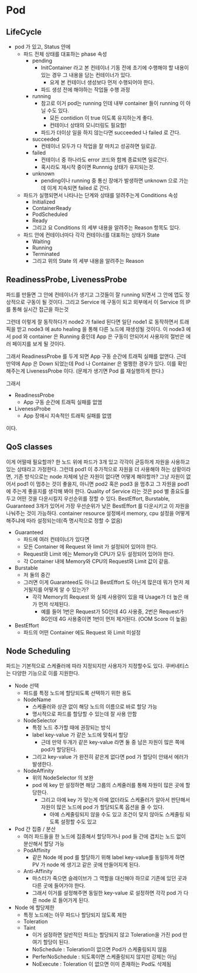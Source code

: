 # Pod

## LifeCycle

- pod 가 있고, Status 안에 
    - 파드 전체 상태를 대표하는 phase 속성
        - pending
            - InitContainer 라고 본 컨테이너 기동 전에 초기에 수행해야 할 내용이 있는 경우 그 내용을 담는 컨테이너가 있다.
                - 요게 본 컨테이너 생성보다 먼저 수행되어야 한다.
            - 파드 생성 전에 해야하는 작업들 수행 과정
        - running
            - 참고로 이거 pod는 running 인데 내부 container 들이 running 이 아닐 수도 있다.
                - 모든 contidion 이 true 이도록 유지하는게 좋다.
                - 컨테이너 상태의 모니터링도 필요함!
            - 파드가 더이상 일을 하지 않는다면 succeeded 나 failed 로 간다.
        - succeeded
            - 컨테이너 모두가 다 작업을 잘 마치고 성공하면 일로감.
        - failed
            - 컨테이너 중 하나라도 error 코드와 함께 종료되면 일로간다.
            - 혹시라도 재시작 중이면 Runnnig 상태가 유지되는것.
        - unknown
            - pending이나 running 중 통신 장애가 발생하면 unknown 으로 가는데 이게 지속되면 failed 로 간다.
    - 파드가 실행되면서 나타나는 단계와 상태를 알려주는게 Conditions 속성
        - Initialized
        - ContainerReady
        - PodScheduled
        - Ready
        - 그리고 요 Conditions 의 세부 내용을 알려주는 Reason 항목도 있다.
    - 파드 안에 컨테이너마다 각각 컨테이너를 대표하는 상태가 State
        - Waiting
        - Running
        - Terminated
        - 그리고 위의 State 의 세부 내용을 알려주는 Reason

## ReadinessProbe, LivenessProbe

파드를 만들면 그 안에 컨테이너가 생기고 그것들이 잘 running 되면서 그 안에 앱도 정상적으로 구동이 될 것이다.
그리고 Service 에 구동이 되고 외부에서 이 Service 의 IP를 통해 실시간 접근을 하는것

그런데 이렇게 잘 동작하다가 node2 가 failed 된다면 일단 node1 로 동작하면서 트래픽을 받고 node3 에 auto healing 을 통해 다른 노드에 재생성될 것이다.
이 node3 에서 pod 와 container 은 Running 중인데 App 은 구동이 안되어서 사용자의 절반은 에러 페이지를 보게 될 것이다.

그래서 ReadinessProbe 를 두게 되면 App 구동 순간에 트래픽 실패를 없앤다.
근데 만약에 App 은 Down 되었는데 Pod 나 Container 은 멀쩡한 경우가 있다. 이를 확인해주는게 LivenessProbe 이다. (문제가 생기면 Pod 를 재실행하게 한다.)

그래서

- ReadinessProbe
    - App 구동 순간에 트래픽 실패를 없앰
- LivenessProbe
    - App 장애시 지속적인 트래픽 실패를 없앰

이다.

## QoS classes

이게 어떨때 필요할까?
한 노드 위에 파드가 3개 있고 각각이 균등하게 자원을 사용하고 있는 상태라고 가정한다.
그런데 pod1 이 추가적으로 자원을 더 사용해야 하는 상황이라면, 기존 방식으로는 node 자체에 남은 자원이 없다면 어떻게 해야할까?
그냥 자원이 없어서 pod1 이 멈추는 것이 좋을지, 아니면 pod2 혹은 pod3 을 멈추고 그 자원을 pod1 에 주는게 좋을지를 생각해 봐야 한다.
Quality of Service 라는 것은 pod 별 중요도를 두고 어떤 것을 다운시킬지 우선순위를 정할 수 있다.
BestEffort, Burstable, Guaranteed 3개가 있어서 가장 우선순위가 낮은 BestEffort 를 다운시키고 이 자원을 나눠주는 것이 가능하다.
container resource 설정에서 memory, cpu 설정을 어떻게 해주냐에 따라 설정되는데(즉 명시적으로 정할 수 없음)

- Guaranteed
    - 파드에 여러 컨테이너가 있다면
    - 모든 Container 에 Request 와 limit 가 설정되어 있어야 한다.
    - Request와 Limit 에는 Memory와 CPU가 모두 설정되어 있어야 한다.
    - 각 Container 내에 Memory와 CPU의 Request와 Limit 값이 같음.
- Burstable
    - 저 둘의 중간
    - 그러면 이게 Guaranteed도 아니고 BestEffort 도 아닌게 많은데 뭐가 먼저 제거될지를 어떻게 알 수 있는가?
        - 각각 Memory의 Request 와 실제 사용량이 있을 때 Usage가 더 높은 애가 먼저 삭제된다.
            - 예를 들어 1번은 Request가 5G인데 4G 사용중, 2번은 Request가 8G인데 4G 사용중이면 1번이 먼저 제거된다. (OOM Score 이 높음)
- BestEffort
    - 파드의 어떤 Container 에도 Request 와 Limit 미설정

## Node Scheduling

파드는 기본적으로 스케쥴러에 따라 지정되지만 사용자가 지정할수도 있다.
쿠버네티스는 다양한 기능으로 이를 지원한다.

- Node 선택
    - 파드를 특정 노드에 할당되도록 선택하기 위한 용도
    - NodeName
        - 스케쥴러와 상관 없이 해당 노드의 이름으로 바로 할당 가능
        - 명시적으로 파드를 할당할 수 있는데 잘 사용 안함
    - NodeSelector
        - 특정 노드 추가할 때에 권장되는 방식
        - label key-value 가 같은 노드에 맞춰서 할당
            - 근데 만약 두개가 같은 key-value 라면 둘 중 남은 자원이 많은 쪽에 pod가 할당된다.
        - 그리고 key-value 가 완전히 같은게 없다면 pod 가 할당이 안돼서 에러가 발생한다.
    - NodeAffinity
        - 위의 NodeSelector 의 보완
        - pod 에 key 만 설정하면 해당 그룹의 스케쥴러를 통해 자원이 많은 곳에 할당한다.
            - 그리고 아예 key 가 맞는게 아예 없더라도 스케쥴러가 알아서 판단해서 자원이 많은 노드에 pod 가 할당되도록 옵션을 줄 수 있다.
                - 아예 스케줄링되지 않을 수도 있고 조건이 맞지 않아도 스케줄링 되도록 설정할 수도 있고
- Pod 간 집중 / 분산
    - 여러 파드들을 한 노드에 집중해서 할당하거나 pod 들 간에 겹치는 노드 없이 분산해서 할당 가능
    - PodAffinity
        - 같은 Node 에 pod 를 할당하기 위해 label key-value를 동일하게 하면 PV 가 node 에 생기고 같은 곳에 만들어지게 된다.
    - Anti-Affinity
        - 마스터가 죽으면 슬레이브가 그 역할을 대신해야 하므로 기존에 있던 곳과 다른 곳에 들어가야 한다.
        - 그래서 이거를 설정해주면 동일한 key-value 로 설정하면 각각 pod 가 다른 node 로 들어가게 된다.
- Node 에 할당제한
    - 특정 노드에는 아무 파드나 할당되지 않도록 제한
    - Toleration
    - Taint
        - 이거 설정하면 일반적인 파드는 할당되지 않고 Toleration을 가진 pod 만 여기 할당이 된다.
        - NoSchedule : Toleration이 없으면 Pod가 스케줄링되지 않음
        - PerferNoSchedule : 되도록이면 스케줄링되지 않지만 강제는 아님
        - NoExecute : Toleration 이 없으면 이미 존재하는 Pod도 삭제됨
